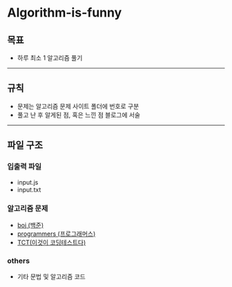 # Algorithm-is-funny
## 목표 
- 하루 최소 1 알고리즘 풀기 
---
## 규칙

- 문제는 알고리즘 문제 사이트 폴더에 번호로 구분
- 풀고 난 후 알게된 점, 혹은 느낀 점 블로그에 서술
---
## 파일 구조

### 입출력 파일
- input.js
- input.txt

### 알고리즘 문제
- [boj (백준)](https://www.acmicpc.net/)
- [programmers (프로그래머스)](https://programmers.co.kr/)
- [TCT(이것이 코딩테스트다)](https://www.youtube.com/watch?v=m-9pAwq1o3w&list=PLRx0vPvlEmdAghTr5mXQxGpHjWqSz0dgC&ab_channel=%EB%8F%99%EB%B9%88%EB%82%98)
### others
- 기타 문법 및 알고리즘 코드